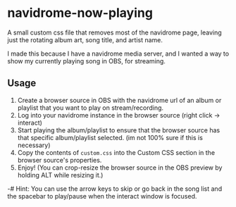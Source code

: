 # navidrome-now-playing
A small custom css file that removes most of the navidrome page, leaving just the rotating album art, song title, and artist name.

I made this because I have a navidrome media server, and I wanted a way to show my currently playing song in OBS, for streaming.

## Usage

1. Create a browser source in OBS with the navidrome url of an album or playlist that you want to play on stream/recording.
2. Log into your navidrome instance in the browser source (right click -> interact)
3. Start playing the album/playlist to ensure that the browser source has that specific album/playlist selected. (im not 100% sure if this is necessary)
4. Copy the contents of ``custom.css`` into the Custom CSS section in the browser source's properties.
5. Enjoy! (You can crop-resize the browser source in the OBS preview by holding ALT while resizing it.)

-# Hint: You can use the arrow keys to skip or go back in the song list and the spacebar to play/pause when the interact window is focused.
